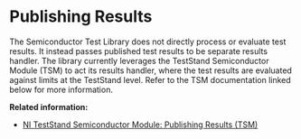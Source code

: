 # Publishing Results

The Semiconductor Test Library does not directly process or evaluate test results. It instead passes published test results to be separate results handler. The library currently leverages the TestStand Semiconductor Module (TSM) to act its results handler, where the test results are evaluated against limits at the TestStand level. Refer to the TSM documentation linked below for more information.

**Related information:**

- [NI TestStand Semiconductor Module: Publishing Results (TSM)](https://www.ni.com/docs/en-US/bundle/teststand-semiconductor-module/page/publishing-results.html)
